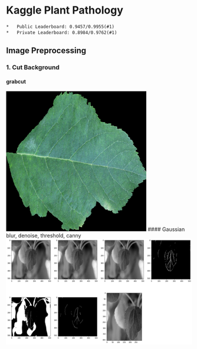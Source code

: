 # Kaggle Plant Pathology


    *   Public Leaderboard: 0.9457/0.9955(#1)
    *   Private Leaderboard: 0.8984/0.9762(#1)
    
## Image Preprocessing
### 1. Cut Background
#### grabcut
<img src="data_description/1.png">
#### Gaussian blur, denoise, threshold, canny
<img src="data_description/2.png">
